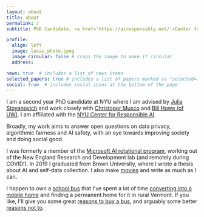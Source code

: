 ```yaml
---
layout: about
title: about
permalink: /
subtitle: PhD Candidate, <a href='https://airesponsibly.net/'>Center for Responsible AI @NYU</a>.

profile:
  align: left
  image: lucas_photo.jpeg
  image_circular: false # crops the image to make it circular
  address:

news: true  # includes a list of news items
selected_papers: true # includes a list of papers marked as "selected={true}"
social: true  # includes social icons at the bottom of the page
---
```


I am a second year PhD candidate at NYU where I am advised by [Julia Stoyanovich](https://stoyanovich.org/) and work closely with [Christoper Musco](https://www.chrismusco.com/) and [Bill Howe (of UW)](https://faculty.washington.edu/billhowe/). I am affiliated with the [NYU Center for Responsible AI](https://airesponsibly.net/).

Broadly, my work aims to answer open questions on data privacy, algorithmic fairness and AI safety, with an eye towards improving society and doing social good. 

I was formerly a member of the [Microsoft AI rotational program](https://www.microsoftnewengland.com/maidap/), working out of the New England Research and Development lab (and remotely during COVID!). In 2019 I graduated from Brown University, where I wrote a thesis about AI and self-data collection. I also make [movies]() and write as much as I can.

I happen to own a [school bus]() that I've spent a lot of time [converting into a mobile home]() and finding a permanent home for it in rural Vermont. If you like, I'll give you some great [reasons to buy a bus](), and arguably some better [reasons not to]().
